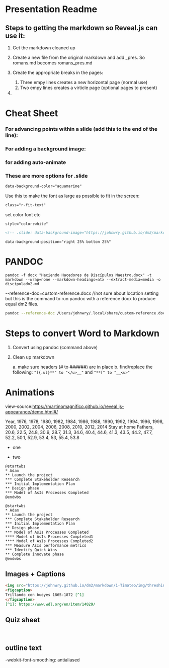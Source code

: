 # Presentation Readme

## Steps to getting the markdown so Reveal.js can use it:

1. Get the markdown cleaned up
2. Create a new file from the original markdown and add _pres. So romans.md becomes romans_pres.md
3. Create the appropriate breaks in the pages:
   1. Three empy lines creates a new horizontal page (normal use)
   2. Two empy lines creates a virticle page (optional pages to present)

2. 

# Cheat Sheet

### For advancing points within a slide (add this to the end of the line):

 <!-- .element: class="fragment" -->
<!-- .element: class="fragment" data-fragment-index="26"-->
### For adding a background image:

<!-- .slide:  data-background-image="markdown/img/mount.png"  --> 

### for adding auto-animate 

<!-- .slide: data-auto-animate="" -->

### These are more options for .slide 

```html
data-background-color="aquamarine"
```

Use this to make the font as large as possible to fit in the screen:

```html
class="r-fit-text"
```
set color font etc
```
style="color:white"
```
```html
<!-- .slide: data-background-image="https://johnwry.github.io/dm2/markdown/Romanos/img/scroll.png" data-background-size="300px" data-background-position="left" data-background-opacity="0.5"-->
```
```
data-background-position="right 25% bottom 25%"
```

# PANDOC
```
pandoc -f docx "Haciendo Hacedores de Discípulos Maestro.docx" -t markdown --wrap=none --markdown-headings=atx --extract-media=media -o discipulado2.md
```

--reference-doc=custom-reference.docx //not sure about location setting but this is the command to run pandoc with a reference docx to produce equal dm2 files.

```bash
pandoc --reference-doc /Users/johnwry/.local/share/custom-reference.docx -o test.docx romanos9-16_pres.md

```

# Steps to convert Word to Markdown
1. Convert using pandoc (command above)
2. Clean up markdown

	a. make sure headers (# to ######) are in place
	b. find/replace the following:
		```
		"]{.ul}**" to "</u>__"
		```
		and 
		```
		"**[" to "__<u>"
		```

# Animations

view-source:https://martinomagnifico.github.io/reveal.js-appearance/demo.html#/

<canvas data-chart="line">
Year, 1976, 1978, 1980, 1982, 1984, 1986, 1988, 1990, 1992, 1994, 1996, 1998, 2000, 2002, 2004, 2006, 2008, 2010, 2012, 2014
Stay at home Fathers, 20.6, 22.5, 24.8, 30.9, 28.7, 31.3, 34.6, 40.4, 44.6, 41.3, 43.5, 44.2, 47.7, 52.2, 50.1, 52.9, 53.4, 53, 55.4, 53.8 
</canvas>

- one 
<!-- .element: class="animated fadeInDown slower" data-delay="120" -->
- two 
<!-- .element: class="fragment animated bounceInLeft"  -->

```plantuml
@startwbs
* Adam
** Launch the project
*** Complete Stakeholder Research
*** Initial Implementation Plan
** Design phase
*** Model of AsIs Processes Completed
@endwbs
```

```plantuml
@startwbs
* Adam
** Launch the project
*** Complete Stakeholder Research
*** Initial Implementation Plan
** Design phase
*** Model of AsIs Processes Completed
**** Model of AsIs Processes Completed1
**** Model of AsIs Processes Completed2
*** Measure AsIs performance metrics
*** Identify Quick Wins
** Complete innovate phase
@endwbs
```

## Images + Captions

```markdown
<img src="https://johnwry.github.io/dm2/markdown/1-Timoteo/img/threshing.png" width="60%">
<figcaption>
Trillando con bueyes 1865-1872 [^1]
</figcaption>
[^1]: https://www.wdl.org/en/item/14029/
```

## Quiz sheet



<section id="examen" data-state="no-toc-progress">

   <script data-quiz >

   quiz = {};

  </script>

</section>

## outline text

-webkit-font-smoothing: antialiased

